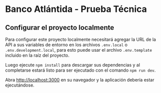 # Banco Atlántida - Prueba Técnica

## Configurar el proyecto localmente

Para configurar este proyecto localmente necesitará agregar la URL de la API a sus variables de entorno en los archivos `.env.local` o `.env.development.local`, para esto puede usar el archivo `.env.template` incluido en la raíz del proyecto.

Luego ejecute `npm install` para descargar sus dependencias y al completarse estará listo para ser ejecutado con el comando `npm run dev`.

Abra [http://localhost:3000](http://localhost:3000) en su navegador y la aplicación debería estar ejecutándose.
